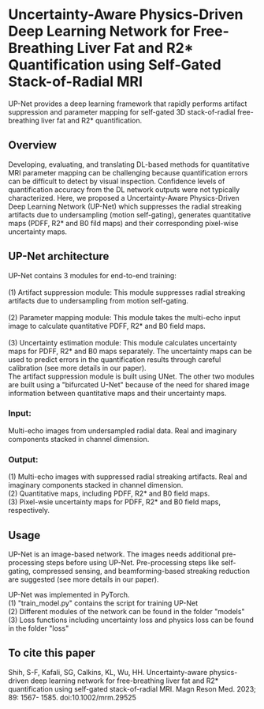 # Uncertainty-Aware Physics-Driven Deep Learning Network for Free-Breathing Liver Fat and R2* Quantification using Self-Gated Stack-of-Radial MRI

UP-Net provides a deep learning framework that rapidly performs artifact suppression and parameter mapping for self-gated 3D stack-of-radial free-breathing liver fat and R2* quantification.

## Overview
Developing, evaluating, and translating DL-based methods for quantitative MRI parameter mapping can be challenging because quantification errors can be difficult to detect by visual inspection. Confidence levels of quantification accuracy from the DL network outputs were not typically characterized. Here, we proposed a Uncertainty-Aware Physics-Driven Deep Learning Network (UP-Net) which suppresses the radial streaking artifacts due to undersampling (motion self-gating), generates quantitative maps (PDFF, R2* and B0 fild maps) and their corresponding pixel-wise uncertainty maps. 

## UP-Net architecture
UP-Net contains 3 modules for end-to-end training: \
\
(1) Artifact suppression module: This module suppresses radial streaking artifacts due to undersampling from motion self-gating. \
\
(2) Parameter mapping module: This module takes the multi-echo input image to calculate quantitative PDFF, R2* and B0 field maps. \
\
(3) Uncertainty estimation module: This module calculates uncertainty maps for PDFF, R2* and B0 maps separately. The uncertainty maps can be used to predict errors in the quantification results through careful calibration (see more details in our paper). \
The artifact suppression module is built using UNet. The other two modules are built using a "bifurcated U-Net" because of the need for shared image information between quantitative maps and their uncertainty maps.

### Input: 
Multi-echo images from undersampled radial data. Real and imaginary components stacked in channel dimension.
### Output: 
(1) Multi-echo images with suppressed radial streaking artifacts. Real and imaginary components stacked in channel dimension. \
(2) Quantitative maps, including PDFF, R2* and B0 field maps. \
(3) Pixel-wsie uncertainty maps for PDFF, R2* and B0 field maps, respectively. 

## Usage

UP-Net is an image-based network. The images needs additional pre-processing steps before using UP-Net. Pre-processing steps like self-gating, compressed sensing, and beamforming-based streaking reduction are suggested (see more details in our paper). 

UP-Net was implemented in PyTorch. \
(1) "train_model.py" contains the script for training UP-Net \
(2) Different modules of the network can be found in the folder "models" \
(3) Loss functions including uncertainty loss and physics loss can be found in the folder "loss" 

## To cite this paper
Shih, S-F, Kafali, SG, Calkins, KL, Wu, HH. Uncertainty-aware physics-driven deep learning network for free-breathing liver fat and R2* quantification using self-gated stack-of-radial MRI. Magn Reson Med. 2023; 89: 1567- 1585. doi:10.1002/mrm.29525
